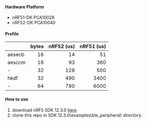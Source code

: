 #### Hardware Platform
* nRF51-DK PCA10028 
* nRF52-DK PCA10040

#### Profile

|        | bytes   | nRF52 (us) | nRF51 (us) |
| ------ | ------: | ------:    |------:     |
| aesecb | 16      | 14         | 51         |
| aesccm | 16      | 93         | 360        |
| -      | 32      | 128        | 500        |
| hkdf   | 32      | 490        | 3400       |
| -      | 64      | 780        | 6000       |

#### How to use

1. download nRF5 SDK 12.3.0 [here](http://www.nordicsemi.com/eng/nordic/Products/nRF52832/nRF5-SDK-v12-zip/54281)
2. clone this repo in SDK 12.3.0\examples\ble_peripheral\ directory.